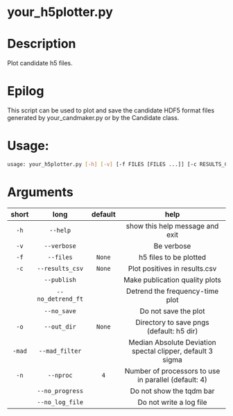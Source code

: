 
your_h5plotter.py
=================

# Description


Plot candidate h5 files.
# Epilog



This script can be used to plot and save the candidate HDF5 format files generated by your_candmaker.py or by the Candidate class. 


# Usage:


```bash
usage: your_h5plotter.py [-h] [-v] [-f FILES [FILES ...]] [-c RESULTS_CSV] [--publish] [--no_detrend_ft] [--no_save] [-o OUT_DIR] [-mad [MAD_FILTER]] [-n NPROC] [--no_progress] [--no_log_file]

```
# Arguments

|short|long|default|help|
| :---: | :---: | :---: | :---: |
|`-h`|`--help`||show this help message and exit|
|`-v`|`--verbose`||Be verbose|
|`-f`|`--files`|`None`|h5 files to be plotted|
|`-c`|`--results_csv`|`None`|Plot positives in results.csv|
||`--publish`||Make publication quality plots|
||`--no_detrend_ft`||Detrend the frequency-time plot|
||`--no_save`||Do not save the plot|
|`-o`|`--out_dir`|`None`|Directory to save pngs (default: h5 dir)|
|`-mad`|`--mad_filter`||Median Absolute Deviation spectal clipper, default 3 sigma|
|`-n`|`--nproc`|`4`|Number of processors to use in parallel (default: 4)|
||`--no_progress`||Do not show the tqdm bar|
||`--no_log_file`||Do not write a log file|

